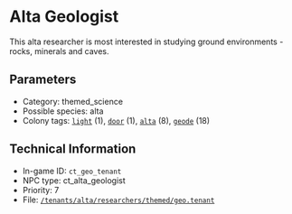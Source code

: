 # Alta Geologist

This alta researcher is most interested in studying ground environments - rocks, minerals and caves.

## Parameters

- Category: themed_science
- Possible species: alta
- Colony tags: [`light`](https://ceterai.github.io/MyEnternia/Wiki/Tags/Light) (1), [`door`](https://ceterai.github.io/MyEnternia/Wiki/Tags/Door) (1), [`alta`](https://ceterai.github.io/MyEnternia/Wiki/Tags/Alta) (8), [`geode`](https://ceterai.github.io/MyEnternia/Wiki/Tags/Geode) (18)

## Technical Information

- In-game ID: `ct_geo_tenant`
- NPC type: ct_alta_geologist
- Priority: 7
- File: [`/tenants/alta/researchers/themed/geo.tenant`](https://github.com/Ceterai/Enternia/blob/main/tenants/alta/researchers/themed/geo.tenant)
